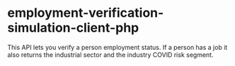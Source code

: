 # employment-verification-simulation-client-php
This API lets you verify a person employment status. If a person has a job it also returns the industrial sector and the industry COVID risk segment.
